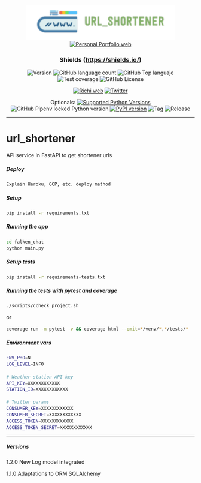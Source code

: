 <div align="center">
  
<img src="./static/assets/logo_app.png" alt="drawing" width="400"/>
<a href="https://richionline-portfolio.nw.r.appspot.com"><img src="https://falken-home.herokuapp.com/static/home_project/img/falken_logo.png" width=40 alt="Personal Portfolio web"></a>

### Shields (https://shields.io/)

![Version](https://img.shields.io/badge/version-1.0.0-blue) ![GitHub language count](https://img.shields.io/github/languages/count/falken20/url_shortener) ![GitHub Top languaje](https://img.shields.io/github/languages/top/falken20/url_shortener) ![Test coverage](https://img.shields.io/badge/test%20coverage-0%25-green) ![GitHub License](https://img.shields.io/github/license/falken20/url_shortener)
  
[![Richi web](https://img.shields.io/badge/web-richionline-blue)](https://richionline-portfolio.nw.r.appspot.com) [![Twitter](https://img.shields.io/twitter/follow/richionline?style=social)](https://twitter.com/richionline)

Optionals:
[![Supported Python Versions](https://img.shields.io/pypi/pyversions/rich/10.11.0)](https://www.python.org) 
![GitHub Pipenv locked Python version](https://img.shields.io/github/pipenv/locked/python-version/falken20/primazon?logo=python&logoColor=white)
[![PyPI version](https://badge.fury.io/py/rich.svg)](https://badge.fury.io/py/rich)
![Tag](https://img.shields.io/badge/tag-1.0.0-blue) 
![Release](https://img.shields.io/badge/release-1.0.0-blue)
</div>

---
# url_shortener
API service in FastAPI to get shortener urls

##### Deploy
```bash
Explain Heroku, GCP, etc. deploy method
```

##### Setup
```bash
pip install -r requirements.txt
```

##### Running the app
```bash
cd falken_chat
python main.py
```

##### Setup tests
```bash
pip install -r requirements-tests.txt
```

##### Running the tests with pytest and coverage
```bash
./scripts/ccheck_project.sh
```
or
```bash
coverage run -m pytest -v && coverage html --omit=*/venv/*,*/tests/*
```

##### Environment vars
```bash
ENV_PRO=N
LOG_LEVEL=INFO

# Weather station API key
API_KEY=XXXXXXXXXXXX
STATION_ID=XXXXXXXXXXXX

# Twitter params
CONSUMER_KEY=XXXXXXXXXXXX
CONSUMER_SECRET=XXXXXXXXXXXX
ACCESS_TOKEN=XXXXXXXXXXXX
ACCESS_TOKEN_SECRET=XXXXXXXXXXXX
```

---

##### Versions

1.2.0 New Log model integrated

1.1.0 Adaptations to ORM SQLAlchemy
